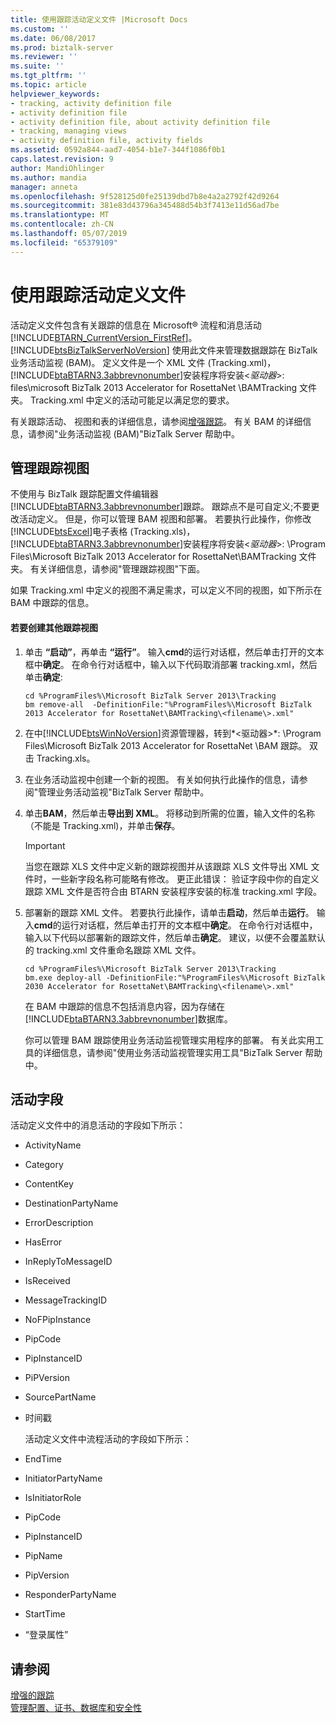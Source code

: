 ```yaml
---
title: 使用跟踪活动定义文件 |Microsoft Docs
ms.custom: ''
ms.date: 06/08/2017
ms.prod: biztalk-server
ms.reviewer: ''
ms.suite: ''
ms.tgt_pltfrm: ''
ms.topic: article
helpviewer_keywords:
- tracking, activity definition file
- activity definition file
- activity definition file, about activity definition file
- tracking, managing views
- activity definition file, activity fields
ms.assetid: 0592a844-aad7-4054-b1e7-344f1086f0b1
caps.latest.revision: 9
author: MandiOhlinger
ms.author: mandia
manager: anneta
ms.openlocfilehash: 9f528125d0fe25139dbd7b8e4a2a2792f42d9264
ms.sourcegitcommit: 381e83d43796a345488d54b3f7413e11d56ad7be
ms.translationtype: MT
ms.contentlocale: zh-CN
ms.lasthandoff: 05/07/2019
ms.locfileid: "65379109"
---
```

# <a name="working-with-the-tracking-activity-definition-file"></a>使用跟踪活动定义文件
活动定义文件包含有关跟踪的信息在 Microsoft® 流程和消息活动[!INCLUDE[BTARN_CurrentVersion_FirstRef](../../includes/btarn-currentversion-firstref-md.md)]。 [!INCLUDE[btsBizTalkServerNoVersion](../../includes/btsbiztalkservernoversion-md.md)] 使用此文件来管理数据跟踪在 BizTalk 业务活动监视 (BAM)。 定义文件是一个 XML 文件 (Tracking.xml)，[!INCLUDE[btaBTARN3.3abbrevnonumber](../../includes/btabtarn3-3abbrevnonumber-md.md)]安装程序将安装\<*驱动器*\>: files\microsoft BizTalk 2013 Accelerator for RosettaNet \BAMTracking 文件夹。 Tracking.xml 中定义的活动可能足以满足您的要求。  
  
 有关跟踪活动、 视图和表的详细信息，请参阅[增强跟踪](../../adapters-and-accelerators/accelerator-rosettanet/enhanced-tracking.md)。 有关 BAM 的详细信息，请参阅"业务活动监视 (BAM)"BizTalk Server 帮助中。  
  
## <a name="managing-tracking-views"></a>管理跟踪视图  
 不使用与 BizTalk 跟踪配置文件编辑器[!INCLUDE[btaBTARN3.3abbrevnonumber](../../includes/btabtarn3-3abbrevnonumber-md.md)]跟踪。 跟踪点不是可自定义;不要更改活动定义。 但是，你可以管理 BAM 视图和部署。 若要执行此操作，你修改[!INCLUDE[btsExcel](../../includes/btsexcel-md.md)]电子表格 (Tracking.xls)，[!INCLUDE[btaBTARN3.3abbrevnonumber](../../includes/btabtarn3-3abbrevnonumber-md.md)]安装程序将安装\<*驱动器*\>: \Program Files\Microsoft BizTalk 2013 Accelerator for RosettaNet\BAMTracking 文件夹。 有关详细信息，请参阅"管理跟踪视图"下面。  
  
 如果 Tracking.xml 中定义的视图不满足需求，可以定义不同的视图，如下所示在 BAM 中跟踪的信息。  
  
#### <a name="to-create-different-tracking-views"></a>若要创建其他跟踪视图  
  
1. 单击 **“启动”**，再单击 **“运行”**。 输入**cmd**的运行对话框，然后单击打开的文本框中**确定**。 在命令行对话框中，输入以下代码取消部署 tracking.xml，然后单击**确定**:  
  
   ```  
   cd %ProgramFiles%\Microsoft BizTalk Server 2013\Tracking  
   bm remove-all  -DefinitionFile:"%ProgramFiles%\Microsoft BizTalk 2013 Accelerator for RosettaNet\BAMTracking\<filename\>.xml"  
   ```  
  
2. 在中[!INCLUDE[btsWinNoVersion](../../includes/btswinnoversion-md.md)]资源管理器，转到*\<驱动器\>*: \Program Files\Microsoft BizTalk 2013 Accelerator for RosettaNet \BAM 跟踪。 双击 Tracking.xls。  
  
3. 在业务活动监视中创建一个新的视图。 有关如何执行此操作的信息，请参阅"管理业务活动监视"BizTalk Server 帮助中。  
  
4. 单击**BAM**，然后单击**导出到 XML**。 将移动到所需的位置，输入文件的名称 （不能是 Tracking.xml)，并单击**保存**。  
  
   > [!IMPORTANT]
   >  当您在跟踪 XLS 文件中定义新的跟踪视图并从该跟踪 XLS 文件导出 XML 文件时，一些新字段名称可能略有修改。 更正此错误： 验证字段中你的自定义跟踪 XML 文件是否符合由 BTARN 安装程序安装的标准 tracking.xml 字段。  
  
5. 部署新的跟踪 XML 文件。 若要执行此操作，请单击**启动**，然后单击**运行**。 输入**cmd**的运行对话框，然后单击打开的文本框中**确定**。 在命令行对话框中，输入以下代码以部署新的跟踪文件，然后单击**确定**。 建议，以便不会覆盖默认的 tracking.xml 文件重命名跟踪 XML 文件。  
  
   ```  
   cd %ProgramFiles%\Microsoft BizTalk Server 2013\Tracking  
   bm.exe deploy-all -DefinitionFile:"%ProgramFiles%\Microsoft BizTalk 2030 Accelerator for RosettaNet\BAMTracking\<filename\>.xml"  
   ```  
  
   在 BAM 中跟踪的信息不包括消息内容，因为存储在[!INCLUDE[btaBTARN3.3abbrevnonumber](../../includes/btabtarn3-3abbrevnonumber-md.md)]数据库。  
  
   你可以管理 BAM 跟踪使用业务活动监视管理实用程序的部署。 有关此实用工具的详细信息，请参阅"使用业务活动监视管理实用工具"BizTalk Server 帮助中。  
  
## <a name="activity-fields"></a>活动字段  
 活动定义文件中的消息活动的字段如下所示：  
  
- ActivityName  
  
- Category  
  
- ContentKey  
  
- DestinationPartyName  
  
- ErrorDescription  
  
- HasError  
  
- InReplyToMessageID  
  
- IsReceived  
  
- MessageTrackingID  
  
- NoFPipInstance  
  
- PipCode  
  
- PipInstanceID  
  
- PiPVersion  
  
- SourcePartName  
  
- 时间戳  
  
  活动定义文件中流程活动的字段如下所示：  
  
- EndTime  
  
- InitiatorPartyName  
  
- IsInitiatorRole  
  
- PipCode  
  
- PipInstanceID  
  
- PipName  
  
- PipVersion  
  
- ResponderPartyName  
  
- StartTime  
  
- “登录属性”  
  
## <a name="see-also"></a>请参阅  
 [增强的跟踪](../../adapters-and-accelerators/accelerator-rosettanet/enhanced-tracking.md)   
 [管理配置、证书、数据库和安全性](manage-configuration-certificates-databases-security.md)